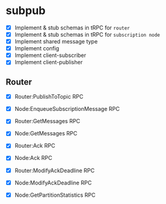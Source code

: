 # subpub

- [x] Implement & stub schemas in tRPC for `router`
- [x] Implement & stub schemas in tRPC for `subscription node`
- [x] Implement shared message type
- [x] Implement config
- [x] Implement client-subscriber
- [x] Implement client-publisher

## Router

- [x] Router:PublishToTopic RPC
- [x] Node:EnqueueSubscriptionMessage RPC

- [x] Router:GetMessages RPC
- [x] Node:GetMessages RPC

- [x] Router:Ack RPC
- [x] Node:Ack RPC

- [x] Router:ModifyAckDeadline RPC
- [x] Node:ModifyAckDeadline RPC

- [x] Node:GetPartitionStatistics RPC
